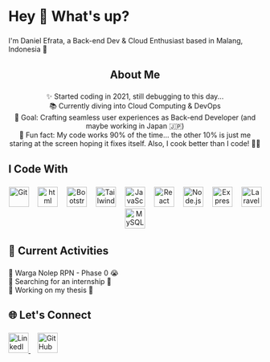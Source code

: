 <h1 align="left">Hey 👋 What's up?</h1>

###

<p align="left">
  I'm Daniel Efrata, a Back-end Dev & Cloud Enthusiast based in Malang, Indonesia 🚀
</p>

###

<h2 align="center">About Me</h2>

###

<p align="center">
  ✨ Started coding in 2021, still debugging to this day...<br>
  📚 Currently diving into Cloud Computing & DevOps<br>
  🎯 Goal: Crafting seamless user experiences as Back-end Developer (and maybe working in Japan 🇯🇵)<br>
  🎲 Fun fact: My code works 90% of the time... the other 10% is just me staring at the screen hoping it fixes itself. Also, I cook better than I code! 🍳😂
</p>

###

<h2 align="left">I Code With</h2>

###

<div align="center">
  <img src="https://cdn.jsdelivr.net/gh/devicons/devicon/icons/git/git-original.svg" height="40" alt="Git" />
  <img width="10" />
  <img src="https://cdn.jsdelivr.net/gh/devicons/devicon@latest/icons/html5/html5-original.svg" height="40" alt="html"/>
  <img width="10" />
  <img src="https://cdn.jsdelivr.net/gh/devicons/devicon/icons/bootstrap/bootstrap-plain.svg" height="40" alt="Bootstrap" />
  <img width="10" />
  <img src="https://cdn.jsdelivr.net/gh/devicons/devicon@latest/icons/tailwindcss/tailwindcss-original-wordmark.svg" height="40" alt="Tailwind"/>
  <img width="10" />
  <img src="https://cdn.jsdelivr.net/gh/devicons/devicon/icons/javascript/javascript-original.svg" height="40" alt="JavaScript" />
  <img width="10" />
  <img src="https://cdn.jsdelivr.net/gh/devicons/devicon/icons/react/react-original.svg" height="40" alt="React" />
  <img width="10" />
  <img src="https://cdn.jsdelivr.net/gh/devicons/devicon/icons/nodejs/nodejs-original.svg" height="40" alt="Node.js" />
  <img width="10" />
  <img src="https://cdn.jsdelivr.net/gh/devicons/devicon/icons/express/express-original.svg" height="40" alt="Express.js" />
  <img width="10" />
  <img src="https://cdn.jsdelivr.net/gh/devicons/devicon/icons/laravel/laravel-original.svg" height="40" alt="Laravel" />
  <img width="10" />
  <img src="https://cdn.jsdelivr.net/gh/devicons/devicon/icons/mysql/mysql-original.svg" height="40" alt="MySQL" />
  <img width="10" />
  
  
</div>

###

<h2 align="left">🌟 Current Activities</h2>

###

<p align="left">
  🔹 Warga Nolep RPN - Phase 0 😭<br>
  🔹 Searching for an internship 💼<br>
  🔹 Working on my thesis 📖
</p>

###

<h2 align="left">🌐 Let's Connect</h2>

###

<p align="left">
  <a href="https://www.linkedin.com/in/danielefrataa" target="_blank">
    <img src="https://cdn.jsdelivr.net/gh/devicons/devicon/icons/linkedin/linkedin-original.svg" height="40" alt="LinkedIn logo" />
  </a>
  <img width="10" />
  <a href="https://github.com/danielefrataa" target="_blank">
    <img src="https://cdn.jsdelivr.net/gh/devicons/devicon/icons/github/github-original.svg" height="40" alt="GitHub logo" />
  </a>
</p>
